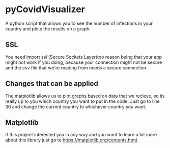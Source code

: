 # pyCovidVisualizer
A python script that allows you to see the number of infections in your country and plots the results on a graph.

## SSL

You need import ssl (Secure Sockets Layer)too reason being that your app might not work if you doing, because your connection might not be secure and the csv file that we're reading from needs a secure connection.

## Changes that can be applied

The matplotlib allows us to plot graphs based on data that we recieve, so its really up to you which country you want to put in the code. Just go to line 36 and change the current country to whichever country you want.

## Matplotlib

If this project interested you in any way and you want to learn a bit more about this library just go to https://matplotlib.org/contents.html.

